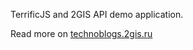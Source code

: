 TerrificJS and 2GIS API demo application.

Read more on [technoblogs.2gis.ru](http://technoblogs.2gis.ru/frontend/modular-application-terrificjs-and-api-2gis/)
